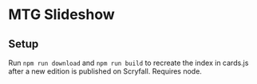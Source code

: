 # MTG Slideshow

## Setup
Run `npm run download` and `npm run build` to recreate the index in cards.js after a new edition is published on Scryfall. Requires node.
